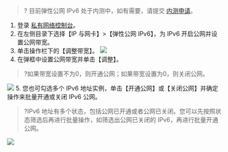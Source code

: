 >? 目前弹性公网 IPv6 处于内测中，如有需要，请提交 [内测申请]()。

1. 登录 [私有网络控制台](https://console.cloud.tencent.com/vpc)。
2. 在左侧目录下选择【IP 与网卡】>【弹性公网 IPv6】，为 IPv6 开启公网并设置公网带宽。
3. 单击操作栏下的【调整带宽】。
![](https://main.qcloudimg.com/raw/9007bdd4fa3ca305e4654ada454d767f.png)
4. 在弹框中设置公网带宽并单击【调整】。
>?如果带宽设置不为0，则开通公网；如果带宽设置为0，则关闭公网。
>
![](https://main.qcloudimg.com/raw/23ac117592bf4bc3aec2a5f179039193.png)
5. 您也可勾选多个 IPv6 地址实例，单击【开通公网】或【关闭公网】并确定操作来批量开通或关闭 IPv6 公网。
>?IPv6 地址有多个状态，包括公网已开通或者公网已关闭。您可以先按照状态筛选后再进行批量操作，如筛选出公网已关闭的 IPv6，再进行批量开通公网。
>
![](https://main.qcloudimg.com/raw/ebb907c22c5672c38e728e66f35272b1.png)
